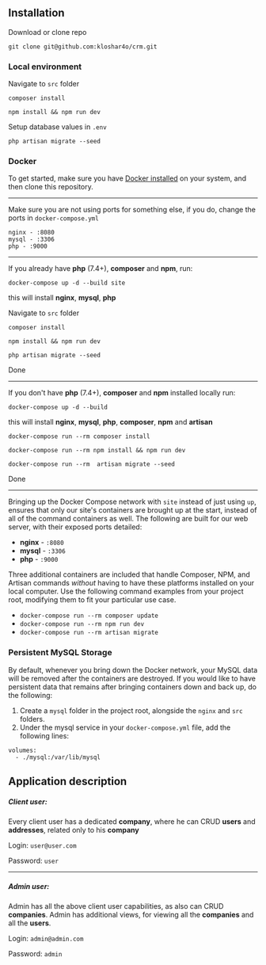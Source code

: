 

## Installation 

Download or clone repo

`git clone git@github.com:kloshar4o/crm.git`

### Local environment 
Navigate to `src` folder

`composer install`

`npm install && npm run dev`

Setup database values in `.env` 

`php artisan migrate --seed`

### Docker

To get started, make sure you have [Docker installed](https://docs.docker.com/docker-for-mac/install/) on your system, and then clone this repository.

---

Make sure you are not using ports for something else, if you do, change the ports in `docker-compose.yml`

    nginx - :8080
    mysql - :3306
    php - :9000

---

If you already have **php** (7.4+), **composer** and **npm**, run:

`docker-compose up -d --build site`

this will install  **nginx**, **mysql**, **php**


Navigate to `src` folder

`composer install`

`npm install && npm run dev`

`php artisan migrate --seed`


Done

----

If you don't have **php** (7.4+), **composer** and **npm** installed locally run:

`docker-compose up -d --build`

this will install  **nginx**, **mysql**, **php**, **composer**, **npm** and **artisan**


`docker-compose run --rm composer install`

`docker-compose run --rm npm install && npm run dev`

`docker-compose run --rm  artisan migrate --seed`

Done

----

Bringing up the Docker Compose network with `site` instead of just using `up`, ensures that only our site's containers are brought up at the start, instead of all of the command containers as well. The following are built for our web server, with their exposed ports detailed:

- **nginx** - `:8080`
- **mysql** - `:3306`
- **php** - `:9000`

Three additional containers are included that handle Composer, NPM, and Artisan commands *without* having to have these platforms installed on your local computer. Use the following command examples from your project root, modifying them to fit your particular use case.

- `docker-compose run --rm composer update`
- `docker-compose run --rm npm run dev`
- `docker-compose run --rm artisan migrate` 

### Persistent MySQL Storage

By default, whenever you bring down the Docker network, your MySQL data will be removed after the containers are destroyed. If you would like to have persistent data that remains after bringing containers down and back up, do the following:

1. Create a `mysql` folder in the project root, alongside the `nginx` and `src` folders.
2. Under the mysql service in your `docker-compose.yml` file, add the following lines:

```
volumes:
  - ./mysql:/var/lib/mysql
```

## Application description

##### Client user:
Every client user has a dedicated **company**, 
where he can CRUD **users** and **addresses**, 
related only to his **company** 


Login: `user@user.com`

Password: `user`

----

##### Admin user:
Admin has all the above client user capabilities, as also can CRUD **companies**.
Admin has additional views, for viewing all the **companies** and all the **users**. 

Login: `admin@admin.com`

Password: `admin`
